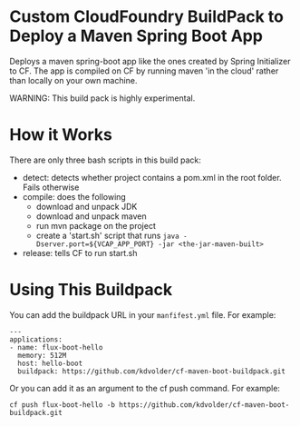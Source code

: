 Custom CloudFoundry BuildPack to Deploy a Maven Spring Boot App
===============================================================

Deploys a maven spring-boot app like the ones created by Spring Initializer
to CF. The app is compiled on CF by running maven 'in the cloud' rather 
than locally on your own machine.

WARNING: This build pack is highly experimental.

How it Works
============

There are only three bash scripts in this build pack:

  - detect: detects whether project contains a pom.xml in the root folder. Fails otherwise
  - compile: does the following
      - download and unpack JDK
      - download and unpack maven
      - run mvn package on the project
      - create a 'start.sh' script that runs `java -Dserver.port=${VCAP_APP_PORT} -jar <the-jar-maven-built>`
  - release: tells CF to run start.sh

Using This Buildpack
====================

You can add the buildpack URL in your `manfifest.yml` file. For example:

    ---
    applications:
    - name: flux-boot-hello
      memory: 512M
      host: hello-boot
      buildpack: https://github.com/kdvolder/cf-maven-boot-buildpack.git

Or you can add it as an argument to the cf push command. For example:

    cf push flux-boot-hello -b https://github.com/kdvolder/cf-maven-boot-buildpack.git
